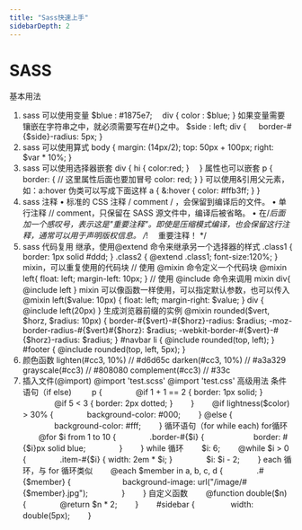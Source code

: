 ```yaml
---
title: "Sass快速上手"
sidebarDepth: 2
---
```


# SASS

基本用法

1. sass 可以使用变量
   $blue : #1875e7;　
div {
 color : $blue;
   }
   如果变量需要镶嵌在字符串之中，就必须需要写在#{}之中。
   $side : left;
div {
　   border-#{$side}-radius: 5px;
   }
2. sass 可以使用算式
   body {
   margin: (14px/2);
   top: 50px + 100px;
   right: \$var \* 10%;
   }
3. sass 可以使用选择器嵌套
   div {
   hi {
   color:red;
   }
   　}
   属性也可以嵌套
   p {
   border: { // 这里属性后面也要加冒号
   color: red;
   }
   }
   可以使用&引用父元素，如：a:hover 伪类可以写成下面这样
   a {
   &:hover { color: #ffb3ff; }
   }
4. sass 注释
   • 标准的 CSS 注释 / comment / ，会保留到编译后的文件。
   • 单行注释 // comment，只保留在 SASS 源文件中，编译后被省略。
   • 在/_后面加一个感叹号，表示这是"重要注释"。即使是压缩模式编译，也会保留这行注释，通常可以用于声明版权信息。
   /_!
   　重要注释！
   \*/
5. sass 代码复用
   继承，使用@extend 命令来继承另一个选择器的样式
   .class1 {
   border: 1px solid #ddd;
   }
   .class2 {
   @extend .class1;
   font-size:120%;
   }
   mixin，可以重复使用的代码块
   // 使用 @mixin 命令定义一个代码块
   @mixin left{
   float: left;
   margin-left: 10px;
   }
   // 使用 @include 命令来调用 mixin
   div{
   @include left
   }
   mixin 可以像函数一样使用，可以指定默认参数，也可以传入  
    @mixin left($value: 10px) {
            float: left;
      margin-right: $value;
   }
   div {
   @include left(20px)
   }
   生成浏览器前缀的实例
   @mixin rounded($vert, $horz, $radius: 10px) {
  border-#{$vert}-#{$horz}-radius: $radius;
   -moz-border-radius-#{$vert}#{$horz}: $radius;
    -webkit-border-#{$vert}-#{$horz}-radius: $radius;
   }
   #navbar li { @include rounded(top, left); }
   #footer { @include rounded(top, left, 5px); }
6. 颜色函数
   lighten(#cc3, 10%) // #d6d65c
   darken(#cc3, 10%) // #a3a329
   grayscale(#cc3) // #808080
   complement(#cc3) // #33c
7. 插入文件(@import)
   @import 'test.scss'
   @import 'test.css'
   高级用法
   条件语句（if else)
   　　 p {
   　　　　@if 1 + 1 == 2 { border: 1px solid; }
   　　　　@if 5 < 3 { border: 2px dotted; }
   　　}
   　　@if lightness($color) > 30% {
　　　　background-color: #000;
　　} @else {
　　　　background-color: #fff;
　　}
循环语句（for while each)
for循环
　　@for $i from 1 to 10 {
   　　　　.border-#{$i} {
　　　　　　border: #{$i}px solid blue;
   　　　　}
   　　}
   while 循环
   　　$i: 6;
　　@while $i > 0 {
   　　　　.item-#{$i} { width: 2em * $i; }
   　　　　$i: $i - 2;
   　　}
   each 循环，与 for 循环类似
   　　@each $member in a, b, c, d {
　　　　.#{$member} {
   　　　　　　 background-image: url("/image/#{$member}.jpg");
　　　　}
　　}
自定义函数
　　@function double($n) {
   　　　　@return \$n \* 2;
   　　}
   　　#sidebar {
   　　　　 width: double(5px);
   　　}
